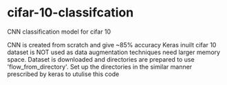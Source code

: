 # cifar-10-classifcation
CNN classification model for cifar 10

CNN is created from scratch and give ~85% accuracy
Keras inuilt cifar 10 dataset is NOT used as data augmentation techniques need larger memory space.
Dataset is downloaded and directories are prepared to use 'flow_from_directory'.
Set up the directories in the similar manner prescribed by keras to utulise this code
